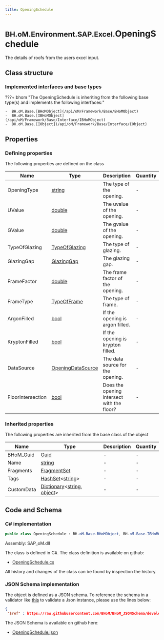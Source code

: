 ```yaml
---
title: OpeningSchedule
---
```


# <small>BH.oM.Environment.SAP.Excel.</small>**OpeningSchedule**

The details of roofs from the users excel input.

## Class structure

### Implemented interfaces and base types

???+ bhom "The OpeningSchedule is inheriting from the following base type(s) and implements the following interfaces:"

    -  BH.oM.Base.[BHoMObject](/api/oM/Framework/Base/BHoMObject)
    -  BH.oM.Base.[IBHoMObject](/api/oM/Framework/Base/Interface/IBHoMObject)
    -  BH.oM.Base.[IObject](/api/oM/Framework/Base/Interface/IObject)


## Properties



### Defining properties

The following properties are defined on the class

| Name             | Type             | Description      | Quantity         |
|------------------|------------------|------------------|------------------|
| OpeningType | [string](https://learn.microsoft.com/en-us/dotnet/api/System.String?view=netstandard-2.0) | The type of the opening. | - |
| UValue | [double](https://learn.microsoft.com/en-us/dotnet/api/System.Double?view=netstandard-2.0) | The uvalue of the opening. | - |
| GValue | [double](https://learn.microsoft.com/en-us/dotnet/api/System.Double?view=netstandard-2.0) | The gvalue of the opening. | - |
| TypeOfGlazing | [TypeOfGlazing](/api/oM/Adapter/Environment/Enums/TypeOfGlazing) | The type of glazing. | - |
| GlazingGap | [GlazingGap](/api/oM/Adapter/Environment/Enums/GlazingGap) | The glazing gap. | - |
| FrameFactor | [double](https://learn.microsoft.com/en-us/dotnet/api/System.Double?view=netstandard-2.0) | The frame factor of the opening. | - |
| FrameType | [TypeOfFrame](/api/oM/Adapter/Environment/Enums/TypeOfFrame) | The type of frame. | - |
| ArgonFilled | [bool](https://learn.microsoft.com/en-us/dotnet/api/System.Boolean?view=netstandard-2.0) | If the opening is argon filled. | - |
| KryptonFilled | [bool](https://learn.microsoft.com/en-us/dotnet/api/System.Boolean?view=netstandard-2.0) | If the opening is krypton filled. | - |
| DataSource | [OpeningDataSource](/api/oM/Adapter/Environment/Enums/OpeningDataSource) | The data source for the opening. | - |
| FloorIntersection | [bool](https://learn.microsoft.com/en-us/dotnet/api/System.Boolean?view=netstandard-2.0) | Does the opening intersect with the floor? | - |


### Inherited properties
The following properties are inherited from the base class of the object

| Name             | Type             | Description      | Quantity         |
|------------------|------------------|------------------|------------------|
| BHoM_Guid | [Guid](https://learn.microsoft.com/en-us/dotnet/api/System.Guid?view=netstandard-2.0) | - | - |
| Name | [string](https://learn.microsoft.com/en-us/dotnet/api/System.String?view=netstandard-2.0) | - | - |
| Fragments | [FragmentSet](/api/oM/Framework/Base/FragmentSet) | - | - |
| Tags | [HashSet](https://learn.microsoft.com/en-us/dotnet/api/System.Collections.Generic.HashSet-1?view=netstandard-2.0)&lt;[string](https://learn.microsoft.com/en-us/dotnet/api/System.String?view=netstandard-2.0)&gt; | - | - |
| CustomData | [Dictionary](https://learn.microsoft.com/en-us/dotnet/api/System.Collections.Generic.Dictionary-2?view=netstandard-2.0)&lt;[string](https://learn.microsoft.com/en-us/dotnet/api/System.String?view=netstandard-2.0), [object](https://learn.microsoft.com/en-us/dotnet/api/System.Object?view=netstandard-2.0)&gt; | - | - |


## Code and Schema

### C# implementation

``` C# title="C#"
public class OpeningSchedule : BH.oM.Base.BHoMObject, BH.oM.Base.IBHoMObject, BH.oM.Base.IObject
```

Assembly: SAP_oM.dll

The class is defined in C#. The class definition is available on github:

- [OpeningSchedule.cs](https://github.com/BHoM/SAP_Toolkit/blob/develop/SAP_oM/Excel\OpeningSchedule.cs)

All history and changes of the class can be found by inspection the history.
### JSON Schema implementation

The object is defined as a JSON schema. To reference the schema in a validator like [this](https://www.jsonschemavalidator.net/) to validate a Json instance, please use the lines below:

``` json title="JSON Schema"
{
 "$ref" : https://raw.githubusercontent.com/BHoM/BHoM_JSONSchema/develop/SAP_oM/SAP/Excel/OpeningSchedule.json}
```

The JSON Schema is available on github here:

- [OpeningSchedule.json](https://github.com/BHoM/BHoM_JSONSchema/blob/develop/SAP_oM/SAP/Excel/OpeningSchedule.json)
